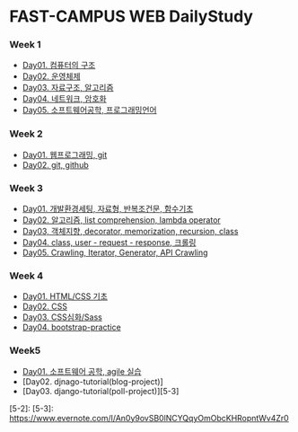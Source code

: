 # FAST-CAMPUS WEB DailyStudy

### Week 1
- [Day01. 컴퓨터의 구조][1-1]
- [Day02. 운영체제][1-2]
- [Day03. 자료구조, 알고리즘][1-3]
- [Day04. 네트워크, 암호화][1-4]
- [Day05. 소프트웨어공학, 프로그래밍언어][1-5]

### Week 2
- [Day01. 웹프로그래밍, git][2-1]
- [Day02. git, github][2-2]

### Week 3
- [Day01. 개발환경세팅, 자료형, 반복조건문, 함수기초][3-1]
- [Day02. 알고리즘, list comprehension, lambda operator][3-2]
- [Day03, 객체지향, decorator, memorization, recursion, class][3-3]
- [Day04. class, user - request - response, 크롤링][3-4]
- [Day05. Crawling, Iterator, Generator, API Crawling][3-5]

### Week 4
- [Day01. HTML/CSS 기초][4-1]
- [Day02. CSS][4-2]
- [Day03. CSS심화/Sass][4-3] 
- [Day04. bootstrap-practice][4-4]


### Week5
- [Day01. 소프트웨어 공학, agile 실습][5-1] 
- [Day02. djnago-tutorial(blog-project)]
- [Day03. django-tutorial(poll-project)][5-3]

























[1-1]: https://www.evernote.com/l/An3cCOzWnd5F_awovSSZ1jO01H7hVljSKxI
[1-2]: https://www.evernote.com/l/An3_MBPFvfVLppIzHW8lpsEvqsgkqJzFYLw
[1-3]: https://www.evernote.com/l/An1COgeTM3RJA5pYMYfRbqpPSxdxIW7DY2c
[1-4]: https://www.evernote.com/l/An3NSH4Dz5lFL7U-vIlknOFHqF2OGXobTYI
[1-5]: https://www.evernote.com/l/An2TlbU_Lm1Ah5Yr8Vl7xdc5jzIO3CA5ac4
[2-1]: https://www.evernote.com/l/An2TlbU_Lm1Ah5Yr8Vl7xdc5jzIO3CA5ac4
[2-2]: https://www.evernote.com/l/An3UtnZDAmZMuL4QwdHJOfFEeBm7qpg9B1Y
[3-1]: https://www.evernote.com/l/An2B6bZYK89KWbT4z5dNTJB6eQOGYKA3ZZw
[3-2]: https://www.evernote.com/l/An1c7YEa3bJM95zCZBL52arqEeo-0l4LWpM
[3-3]: https://www.evernote.com/l/An3uqwGlcZ5KF6vgYn2dSx65Vk5MaTcnISk
[3-4]: https://www.evernote.com/l/An3IiMeywcNOFqZnh63rXTeEiXvDxrxESNk
[3-5]: https://www.evernote.com/l/An0oyPaEhwJBI6L40gR95T2HVBDgPe_fAr0
[4-1]: https://www.evernote.com/l/An0wdPtu28dDNbez7aHNCHsY8HTjhie9tJM
[4-2]: https://www.evernote.com/l/An3FT1SDGSdB-bcNae_Q8CwG4-11emP5nXA
[4-3]: https://www.evernote.com/l/An19un2PgytPM4w4NJPtiznrlsEmt4nAj4Y
[4-4]: https://www.evernote.com/l/An0pp3ctx_JJ4LPaudEWUEwJse8ztdi5Dzc
[5-1]: https://www.evernote.com/l/An1PT_g9SHBDnKWxrlC0r29NJx60KHEIt5c
[5-2]:
[5-3]: https://www.evernote.com/l/An0y9ovSB0lNCYQqyOmObcKHRopntWv4Zr0
